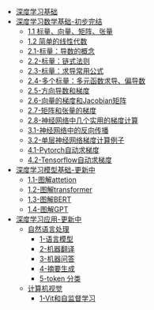 <!-- docs/_sidebar.md -->

* [深度学习基础]()
* [深度学习数学基础-初步完结](./深度学习数学基础/0-前言)
    * [1.1 标量、向量、矩阵、张量](./深度学习数学基础/1.1-标量、向量、矩阵和张量)
    * [1.2 简单的线性代数](./深度学习数学基础/1.2-简单的线性代数.md)
    * [2.1-标量：导数的概念](./深度学习数学基础/2.1-标量：导数的概念.md)
    * [2.2-标量：链式法则](./深度学习数学基础/2.2-标量：链式法则.md)
    * [2.3-标量：求导常用公式](./深度学习数学基础/2.3-标量：求导常用公式.md)
    * [2.4-多个标量：多元函数求导、偏导数](./深度学习数学基础/2.4-多个标量：多元函数求导、偏导数.md)
    * [2.5-方向导数和梯度](./深度学习数学基础/2.5-方向导数和梯度.md)
    * [2.6-向量的梯度和Jacobian矩阵](./深度学习数学基础/2.6-向量的梯度和Jacobian矩阵.md)
    * [2.7-矩阵和张量的梯度](./深度学习数学基础/2.7-矩阵和张量的梯度.md)
    * [2.8-神经网络中几个实用的梯度计算](./深度学习数学基础/2.8-神经网络中几个实用的梯度计算.md)
    * [3.1-神经网络中的反向传播](./深度学习数学基础/3.1-神经网络中的反向传播.md)
    * [3.2-单层神经网络梯度计算例子](./深度学习数学基础/3.2-单层神经网络梯度计算例子.md)
    * [4.1-Pytorch自动求梯度](./深度学习数学基础/4.1-Pytorch自动求梯度.md)
    * [4.2-Tensorflow自动求梯度](./深度学习数学基础/4.2-Tensorflow自动求梯度.md)
* [深度学习模型基础-更新中](./深度学习模型基础/transformer基本原理讲解/0-前言.md)
    * [1.1-图解attetion](./深度学习模型基础/transformer基本原理讲解/1.1-图解attetion.md)
    * [1.2-图解transformer](./深度学习模型基础/transformer基本原理讲解/1.2-图解transformer.md)
    * [1.3-图解BERT](./深度学习模型基础/transformer基本原理讲解/1.3-图解BERT.md)
    * [1.4-图解GPT](./深度学习模型基础/transformer基本原理讲解/1.4-图解GPT.md)
* [深度学习应用-更新中](./深度学习应用/前言.md)
    * [自然语言处理](./深度学习应用/自然语言处理任务/前言.md)
        * [1-语言模型](./深度学习应用/自然语言处理任务/1-language_modeling-语言模型.md)
        * [2-机器翻译](./深度学习应用/自然语言处理任务/2-translation-机器翻译.md)
        * [3-机器问答](./深度学习应用/自然语言处理任务/3-question_answering-机器问答.md)
        * [4-摘要生成](./深度学习应用/自然语言处理任务/4-summarization-摘要生成.md)
        * [5-token 分类](./深度学习应用/自然语言处理任务/5-token_classification-词_符号_token级别分类任务.md)
    * [计算机视觉]()
        * [1-Vit和自监督学习](./深度学习应用/计算机视觉任务/1-Vision%20Transformer使用和facebook自监督学习DINO训练方法.md)

